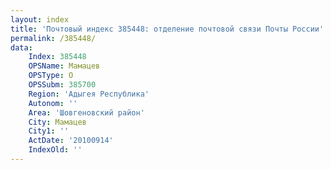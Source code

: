 ```yaml
---
layout: index
title: 'Почтовый индекс 385448: отделение почтовой связи Почты России'
permalink: /385448/
data:
    Index: 385448
    OPSName: Мамацев
    OPSType: О
    OPSSubm: 385700
    Region: 'Адыгея Республика'
    Autonom: ''
    Area: 'Шовгеновский район'
    City: Мамацев
    City1: ''
    ActDate: '20100914'
    IndexOld: ''
---
```

